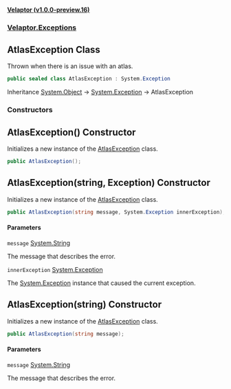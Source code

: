 #### [Velaptor (v1.0.0-preview.16)](./namespaces.md 'Velaptor Namespaces')
### [Velaptor.Exceptions](./Velaptor.Exceptions.md 'Velaptor.Exceptions')

## AtlasException Class

Thrown when there is an issue with an atlas.

```csharp
public sealed class AtlasException : System.Exception
```

Inheritance [System.Object](https://docs.microsoft.com/en-us/dotnet/api/System.Object 'System.Object') → [System.Exception](https://docs.microsoft.com/en-us/dotnet/api/System.Exception 'System.Exception') → AtlasException
### Constructors

<a name='Velaptor.Exceptions.AtlasException.AtlasException()'></a>

## AtlasException() Constructor

Initializes a new instance of the [AtlasException](./Velaptor.Exceptions.AtlasException.md 'Velaptor.Exceptions.AtlasException') class.

```csharp
public AtlasException();
```

<a name='Velaptor.Exceptions.AtlasException.AtlasException(string,System.Exception)'></a>

## AtlasException(string, Exception) Constructor

Initializes a new instance of the [AtlasException](./Velaptor.Exceptions.AtlasException.md 'Velaptor.Exceptions.AtlasException') class.

```csharp
public AtlasException(string message, System.Exception innerException);
```
#### Parameters

<a name='Velaptor.Exceptions.AtlasException.AtlasException(string,System.Exception).message'></a>

`message` [System.String](https://docs.microsoft.com/en-us/dotnet/api/System.String 'System.String')

The message that describes the error.

<a name='Velaptor.Exceptions.AtlasException.AtlasException(string,System.Exception).innerException'></a>

`innerException` [System.Exception](https://docs.microsoft.com/en-us/dotnet/api/System.Exception 'System.Exception')

The [System.Exception](https://docs.microsoft.com/en-us/dotnet/api/System.Exception 'System.Exception') instance that caused the current exception.

<a name='Velaptor.Exceptions.AtlasException.AtlasException(string)'></a>

## AtlasException(string) Constructor

Initializes a new instance of the [AtlasException](./Velaptor.Exceptions.AtlasException.md 'Velaptor.Exceptions.AtlasException') class.

```csharp
public AtlasException(string message);
```
#### Parameters

<a name='Velaptor.Exceptions.AtlasException.AtlasException(string).message'></a>

`message` [System.String](https://docs.microsoft.com/en-us/dotnet/api/System.String 'System.String')

The message that describes the error.